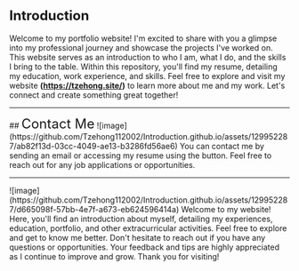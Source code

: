## <font size="+2">Introduction</font>
Welcome to my portfolio website! I'm excited to share with you a glimpse into my professional journey and showcase the projects I've worked on. This website serves as an introduction to who I am, what I do, and the skills I bring to the table. Within this repository, you'll find my resume, detailing my education, work experience, and skills. Feel free to explore and visit my website **(https://tzehong.site/)** to learn more about me and my work. Let's connect and create something great together!

<hr>
## <font size="+2">Contact Me</font>
![image](https://github.com/Tzehong112002/Introduction.github.io/assets/129952287/ab82f13d-03cc-4049-ae13-b3286fd56ae6)
You can contact me by sending an email or accessing my resume using the button. Feel free to reach out for any job applications or opportunities.

<hr>
![image](https://github.com/Tzehong112002/Introduction.github.io/assets/129952287/d665098f-57bb-4e7f-a673-eb624596414a)
Welcome to my website! Here, you'll find an introduction about myself, detailing my experiences, education, portfolio, and other extracurricular activities. Feel free to explore and get to know me better. Don't hesitate to reach out if you have any questions or opportunities. Your feedback and tips are highly appreciated as I continue to improve and grow. Thank you for visiting!


